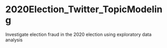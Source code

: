 # 2020Election_Twitter_TopicModeling
Investigate election fraud in the 2020 election using exploratory data analysis
